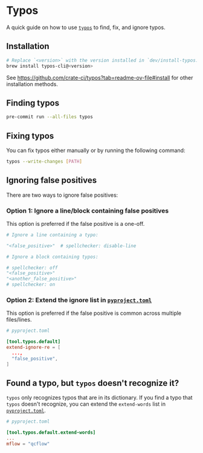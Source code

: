 # Typos

A quick guide on how to use [`typos`](https://github.com/crate-ci/typos) to find, fix, and ignore typos.

## Installation

```sh
# Replace `<version>` with the version installed in `dev/install-typos.sh`.
brew install typos-cli@<version>

```

See https://github.com/crate-ci/typos?tab=readme-ov-file#install for other installation methods.

## Finding typos

```sh
pre-commit run --all-files typos
```

## Fixing typos

You can fix typos either manually or by running the following command:

```sh
typos --write-changes [PATH]
```

## Ignoring false positives

There are two ways to ignore false positives:

### Option 1: Ignore a line/block containing false positives

This option is preferred if the false positive is a one-off.

```python
# Ignore a line containing a typo:

"<false_positive>"  # spellchecker: disable-line

# Ignore a block containing typos:

# spellchecker: off
"<false_positive>"
"<another_false_positive>"
# spellchecker: on
```

### Option 2: Extend the ignore list in [`pyproject.toml`](../pyproject.toml)

This option is preferred if the false positive is common across multiple files/lines.

```toml
# pyproject.toml

[tool.typos.default]
extend-ignore-re = [
  ...,
  "false_positive",
]
```

## Found a typo, but `typos` doesn't recognize it?

`typos` only recognizes typos that are in its dictionary.
If you find a typo that `typos` doesn't recognize,
you can extend the `extend-words` list in [`pyproject.toml`](../pyproject.toml).

```toml
# pyproject.toml

[tool.typos.default.extend-words]
...
mflow = "qcflow"
```
